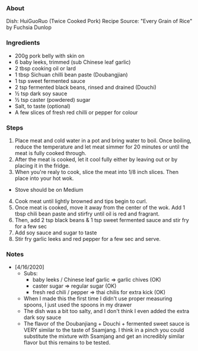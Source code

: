 ### About
Dish: HuiGuoRuo (Twice Cooked Pork)
Recipe Source: "Every Grain of Rice" by Fuchsia Dunlop

### Ingredients
- 200g pork belly with skin on
- 6 baby leeks, trimmed (sub Chinese leaf garlic)
- 2 tbsp cooking oil or lard 
- 1 tbsp Sichuan chilli bean paste (Doubangjian)
- 1 tsp sweet fermented sauce 
- 2 tsp fermented black beans, rinsed and drained (Douchi) 
- ½ tsp dark soy sauce 
- ½ tsp caster (powdered) sugar 
- Salt, to taste (optional) 
- A few slices of fresh red chilli or pepper for colour


### Steps
1) Place meat and cold water in a pot and bring water to boil. Once boiling, reduce the temperature and let meat simmer for 20 minutes or until the meat is fully cooked through.
2) After the meat is cooked, let it cool fully either by leaving out or by placing it in the fridge.
3) When you're realy to cook, slice the meat into 1/8 inch slices. Then place into your hot wok.
 - Stove should be on Medium
4) Cook meat until lightly browned and tips begin to curl. 
5) Once meat is cooked, move it away from the center of the wok. Add 1 tbsp chili bean paste and stirfry until oil is red and fragrant.
6) Then, add 2 tsp black beans & 1 tsp sweet fermented sauce and stir fry for a few sec
7) Add soy sauce and sugar to taste
8) Stir fry garlic leeks and red pepper for a few sec and serve.

### Notes
- \[4/16/2020]
    - Subs:
        - baby leeks / Chinese leaf garlic => garlic chives (OK)
        - caster sugar => regular sugar (OK)
        - fresh red chili / pepper => thai chilis for extra kick (OK)
    - When I made this the first time I didn't use proper measuring spoons, I just used the spoons in my drawer
    - The dish was a bit too salty, and I don't think I even added the extra dark soy sauce
    - The flavor of the Doubanjiang + Douchi + fermented sweet sauce is VERY similar to the taste of Ssamjang. I think in a pinch you could substitute the mixture with Ssamjang and get an incredibly similar flavor but this remains to be tested.
